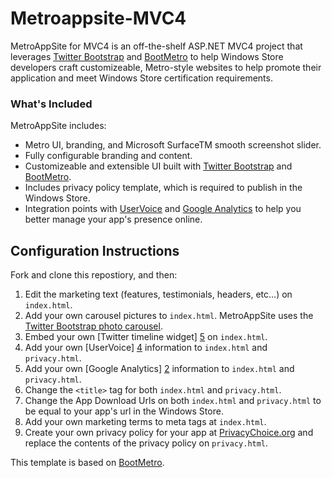 # Metroappsite-MVC4
MetroAppSite for MVC4 is an off-the-shelf ASP.NET MVC4 project that leverages [Twitter Bootstrap][6] and [BootMetro][1] to help Windows Store developers craft customizeable, Metro-style websites to help promote their application and meet Windows Store certification requirements.

### What's Included
MetroAppSite includes:

* Metro UI, branding, and Microsoft SurfaceTM smooth screenshot slider.
* Fully configurable branding and content.
* Customizeable and extensible UI built with [Twitter Bootstrap][6] and [BootMetro][1].
* Includes privacy policy template, which is required to publish in the Windows Store.
* Integration points with [UserVoice][4] and [Google Analytics][2] to help you better manage your app's presence online.

## Configuration Instructions

Fork and clone this repostiory, and then:

1. Edit the marketing text (features, testimonials, headers, etc...) on `index.html`.
1. Add your own carousel pictures to `index.html`. MetroAppSite uses the [Twitter Bootstrap photo carousel][3].
1. Embed your own [Twitter timeline widget] [5] on `index.html`.
1. Add your own [UserVoice] [4] information to `index.html` and `privacy.html`.
1. Add your own [Google Analytics] [2] information to `index.html` and `privacy.html`.
1. Change the `<title>` tag for both `index.html` and `privacy.html`.
1. Change the App Download Urls on both `index.html` and `privacy.html` to be equal to your app's url in the Windows Store.
1. Add your own marketing terms to meta tags at `index.html`.
1. Create your own privacy policy for your app at [PrivacyChoice.org][7] and replace the contents of the privacy policy on `privacy.html`.

This template is based on [BootMetro][1]. 

[1]: http://aozora.github.com/bootmetro/
[2]: http://www.google.com/analytics/
[3]: http://twitter.github.com/bootstrap/javascript.html#carousel
[4]: http://www.uservoice.com/
[5]: https://dev.twitter.com/docs/embedded-timelines
[6]: http://twitter.github.com/bootstrap/
[7]: http://www.privacychoice.org/policymaker/